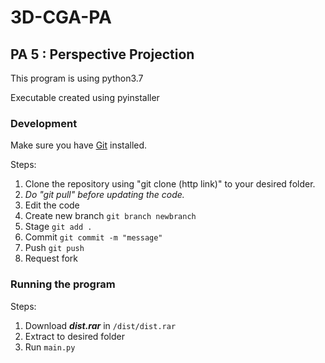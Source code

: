 # 3D-CGA-PA
## PA 5 : Perspective Projection

This program is using python3.7

Executable created using pyinstaller

### Development
Make sure you have [Git](https://git-scm.com/) installed.

Steps:
1. Clone the repository using "git clone (http link)" to your desired folder.
2. *Do "git pull" before updating the code.*
3. Edit the code
4. Create new branch `git branch newbranch`
5. Stage `git add .`
6. Commit `git commit -m "message"`
7. Push `git push`
8. Request fork

### Running the program
Steps:
1. Download ***dist.rar*** in `/dist/dist.rar`
2. Extract to desired folder
3. Run `main.py`